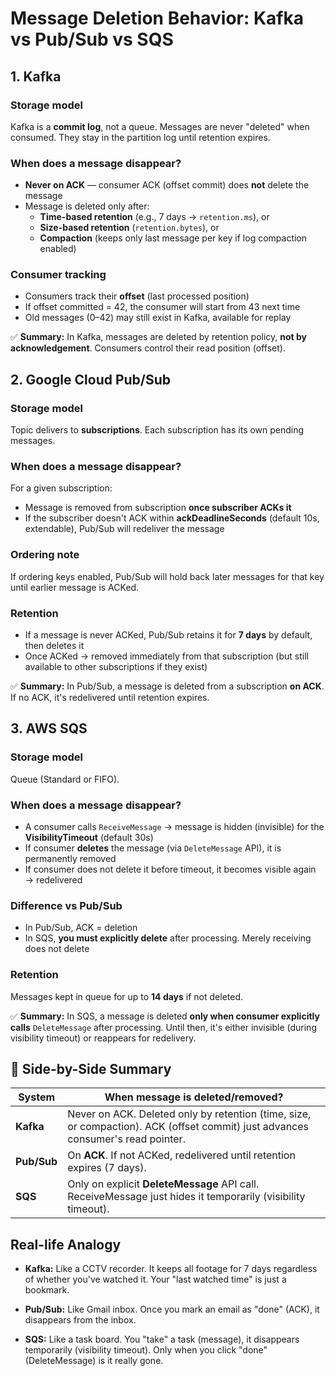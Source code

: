 # Message Deletion Behavior: Kafka vs Pub/Sub vs SQS

## 1. Kafka

### Storage model
Kafka is a **commit log**, not a queue. Messages are never "deleted" when consumed. They stay in the partition log until retention expires.

### When does a message disappear?

- **Never on ACK** — consumer ACK (offset commit) does **not** delete the message
- Message is deleted only after:
  - **Time-based retention** (e.g., 7 days → `retention.ms`), or
  - **Size-based retention** (`retention.bytes`), or
  - **Compaction** (keeps only last message per key if log compaction enabled)

### Consumer tracking

- Consumers track their **offset** (last processed position)
- If offset committed = 42, the consumer will start from 43 next time
- Old messages (0–42) may still exist in Kafka, available for replay

✅ **Summary:** In Kafka, messages are deleted by retention policy, **not by acknowledgement**. Consumers control their read position (offset).

## 2. Google Cloud Pub/Sub

### Storage model
Topic delivers to **subscriptions**. Each subscription has its own pending messages.

### When does a message disappear?

For a given subscription:
- Message is removed from subscription **once subscriber ACKs it**
- If the subscriber doesn't ACK within **ackDeadlineSeconds** (default 10s, extendable), Pub/Sub will redeliver the message

### Ordering note
If ordering keys enabled, Pub/Sub will hold back later messages for that key until earlier message is ACKed.

### Retention
- If a message is never ACKed, Pub/Sub retains it for **7 days** by default, then deletes it
- Once ACKed → removed immediately from that subscription (but still available to other subscriptions if they exist)

✅ **Summary:** In Pub/Sub, a message is deleted from a subscription **on ACK**. If no ACK, it's redelivered until retention expires.

## 3. AWS SQS

### Storage model
Queue (Standard or FIFO).

### When does a message disappear?

- A consumer calls `ReceiveMessage` → message is hidden (invisible) for the **VisibilityTimeout** (default 30s)
- If consumer **deletes** the message (via `DeleteMessage` API), it is permanently removed
- If consumer does not delete it before timeout, it becomes visible again → redelivered

### Difference vs Pub/Sub
- In Pub/Sub, ACK = deletion
- In SQS, **you must explicitly delete** after processing. Merely receiving does not delete

### Retention
Messages kept in queue for up to **14 days** if not deleted.

✅ **Summary:** In SQS, a message is deleted **only when consumer explicitly calls** `DeleteMessage` after processing. Until then, it's either invisible (during visibility timeout) or reappears for redelivery.

## 🔑 Side-by-Side Summary

| System | When message is deleted/removed? |
|--------|----------------------------------|
| **Kafka** | Never on ACK. Deleted only by retention (time, size, or compaction). ACK (offset commit) just advances consumer's read pointer. |
| **Pub/Sub** | On **ACK**. If not ACKed, redelivered until retention expires (7 days). |
| **SQS** | Only on explicit **DeleteMessage** API call. ReceiveMessage just hides it temporarily (visibility timeout). |

## Real-life Analogy

- **Kafka:** Like a CCTV recorder. It keeps all footage for 7 days regardless of whether you've watched it. Your "last watched time" is just a bookmark.

- **Pub/Sub:** Like Gmail inbox. Once you mark an email as "done" (ACK), it disappears from the inbox.

- **SQS:** Like a task board. You "take" a task (message), it disappears temporarily (visibility timeout). Only when you click "done" (DeleteMessage) is it really gone.